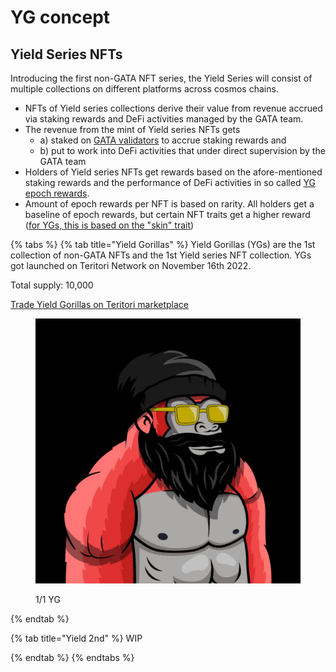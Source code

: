 # YG concept

## Yield Series NFTs

Introducing the first non-GATA NFT series, the Yield Series will consist of multiple collections on different platforms across cosmos chains.&#x20;

* NFTs of Yield series collections derive their value from revenue accrued via staking rewards and DeFi activities managed by the GATA team.&#x20;
* The revenue from the mint of Yield series NFTs gets
  * a) staked on [GATA validators](../gata-hub-ventures/gata-validators/) to accrue staking rewards and&#x20;
  * b) put to work into DeFi activities that under direct supervision by the GATA team
* Holders of Yield series NFTs get rewards based on the afore-mentioned staking rewards and the performance of DeFi activities in so called [YG epoch rewards](ygs-reward-distribution.md).
* Amount of epoch rewards per NFT is based on rarity. All holders get a baseline of epoch rewards, but certain NFT traits get a higher reward ([for YGs, this is based on the "skin" trait](./#concept-of-yield-gorillas-and-yield-series))

{% tabs %}
{% tab title="Yield Gorillas" %}
Yield Gorillas (YGs) are the 1st collection of non-GATA NFTs and the 1st Yield series NFT collection. YGs got launched on Teritori Network on November 16th 2022.&#x20;

Total supply: 10,000

[Trade Yield Gorillas on Teritori marketplace](https://app.teritori.com/collection/tori-tori1999u8suptza3rtxwk7lspve02m406xe7l622erg3np3aq05gawxsrh9g0p)

<figure><img src="../../.gitbook/assets/image (8).png" alt=""><figcaption><p>1/1 YG</p></figcaption></figure>
{% endtab %}

{% tab title="Yield 2nd" %}
WIP


{% endtab %}
{% endtabs %}

##

##

\
&#x20;
